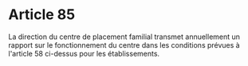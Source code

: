 # Article 85

La direction du centre de placement familial transmet annuellement un rapport sur le fonctionnement du centre dans les conditions prévues à l'article 58 ci-dessus pour les établissements.
